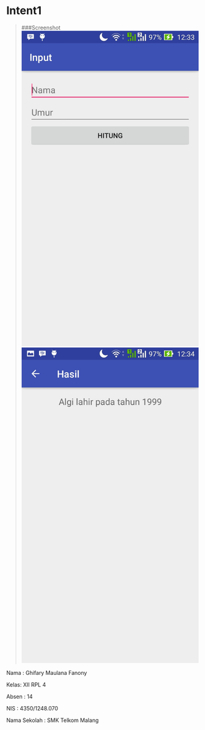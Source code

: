 # Intent1

>###Screenshot
>![Screenshot](https://github.com/Algifanony/Intent1/blob/master/1.jpg)
>![Screenshot](https://github.com/Algifanony/Intent1/blob/master/1.1.jpg)

Nama : Ghifary Maulana Fanony

Kelas: XII RPL 4

Absen : 14

NIS : 4350/1248.070

Nama Sekolah : SMK Telkom Malang
